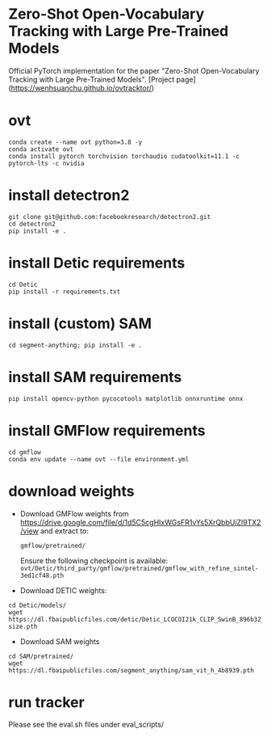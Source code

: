 # Zero-Shot Open-Vocabulary Tracking with Large Pre-Trained Models
Official PyTorch implementation for the paper "Zero-Shot Open-Vocabulary Tracking with Large Pre-Trained Models".
[Project page] (https://wenhsuanchu.github.io/ovtracktor/)

# ovt
```
conda create --name ovt python=3.8 -y
conda activate ovt
conda install pytorch torchvision torchaudio cudatoolkit=11.1 -c pytorch-lts -c nvidia
```

# install detectron2
```
git clone git@github.com:facebookresearch/detectron2.git
cd detectron2
pip install -e .
```

# install Detic requirements
```
cd Detic
pip install -r requirements.txt
```

# install (custom) SAM
```
cd segment-anything; pip install -e .
```

# install SAM requirements
```
pip install opencv-python pycocotools matplotlib onnxruntime onnx
```

# install GMFlow requirements
```
cd gmflow
conda env update --name ovt --file environment.yml
```

# download weights
- Download GMFlow weights from https://drive.google.com/file/d/1d5C5cgHIxWGsFR1vYs5XrQbbUiZl9TX2/view and extract to:
  ```
  gmflow/pretrained/
  ```
  Ensure the following checkpoint is available: `ovt/Detic/third_party/gmflow/pretrained/gmflow_with_refine_sintel-3ed1cf48.pth`

- Download DETIC weights:
```
cd Detic/models/
wget https://dl.fbaipublicfiles.com/detic/Detic_LCOCOI21k_CLIP_SwinB_896b32_4x_ft4x_max-size.pth
```
- Download SAM weights
```
cd SAM/pretrained/
wget https://dl.fbaipublicfiles.com/segment_anything/sam_vit_h_4b8939.pth
```

# run tracker
Please see the eval.sh files under eval_scripts/
